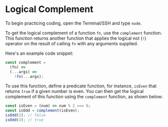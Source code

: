 # Logical Complement

To begin practicing coding, open the Terminal/SSH and type `node`.

To get the logical complement of a function `fn`, use the `complement` function. This function returns another function that applies the logical not (`!`) operator on the result of calling `fn` with any arguments supplied.

Here's an example code snippet:

```js
const complement =
  (fn) =>
  (...args) =>
    !fn(...args);
```

To use this function, define a predicate function, for instance, `isEven` that returns `true` if a given number is even. You can then get the logical complement of this function using the `complement` function, as shown below:

```js
const isEven = (num) => num % 2 === 0;
const isOdd = complement(isEven);
isOdd(2); // false
isOdd(3); // true
```
